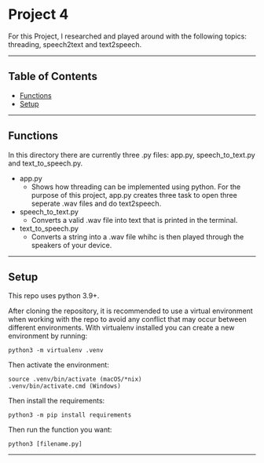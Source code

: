 # Project 4
For this Project, I researched and played around with the following topics: threading, speech2text and text2speech.

---

## Table of Contents

- [Functions](#functions)
- [Setup](#setup)

---

## Functions
In this directory there are currently three .py files: app.py, speech_to_text.py and text_to_speech.py. 

* app.py 
  * Shows how threading can be implemented using python. For the purpose of this project, app.py creates three task to open three seperate .wav files and do text2speech. 
* speech_to_text.py 
  * Converts a valid .wav file into text that is printed in the terminal. 
* text_to_speech.py 
  * Converts a string into a .wav file whihc is then played through the speakers of your device. 

---

## Setup

This repo uses python 3.9+.

After cloning the repository, it is recommended to use a virtual environment when working with the repo to avoid any conflict that may occur between different environments. With virtualenv installed you can create a new environment by running:

```
python3 -m virtualenv .venv
```

Then activate the environment:

```
source .venv/bin/activate (macOS/*nix)
.venv/bin/activate.cmd (Windows)
```

Then install the requirements:

```
python3 -m pip install requirements
```

Then run the function you want:

```
python3 [filename.py]
```

---
